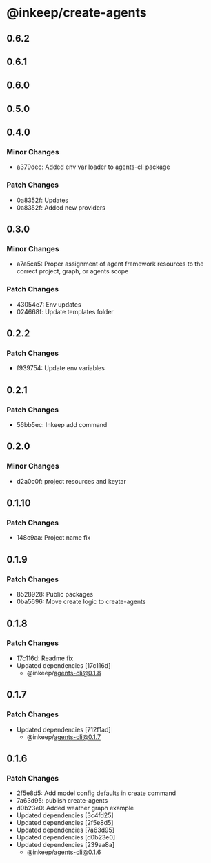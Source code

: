 # @inkeep/create-agents

## 0.6.2

## 0.6.1

## 0.6.0

## 0.5.0

## 0.4.0

### Minor Changes

- a379dec: Added env var loader to agents-cli package

### Patch Changes

- 0a8352f: Updates
- 0a8352f: Added new providers

## 0.3.0

### Minor Changes

- a7a5ca5: Proper assignment of agent framework resources to the correct project, graph, or agents scope

### Patch Changes

- 43054e7: Env updates
- 024668f: Update templates folder

## 0.2.2

### Patch Changes

- f939754: Update env variables

## 0.2.1

### Patch Changes

- 56bb5ec: Inkeep add command

## 0.2.0

### Minor Changes

- d2a0c0f: project resources and keytar

## 0.1.10

### Patch Changes

- 148c9aa: Project name fix

## 0.1.9

### Patch Changes

- 8528928: Public packages
- 0ba5696: Move create logic to create-agents

## 0.1.8

### Patch Changes

- 17c116d: Readme fix
- Updated dependencies [17c116d]
  - @inkeep/agents-cli@0.1.8

## 0.1.7

### Patch Changes

- Updated dependencies [712f1ad]
  - @inkeep/agents-cli@0.1.7

## 0.1.6

### Patch Changes

- 2f5e8d5: Add model config defaults in create command
- 7a63d95: publish create-agents
- d0b23e0: Added weather graph example
- Updated dependencies [3c4fd25]
- Updated dependencies [2f5e8d5]
- Updated dependencies [7a63d95]
- Updated dependencies [d0b23e0]
- Updated dependencies [239aa8a]
  - @inkeep/agents-cli@0.1.6
